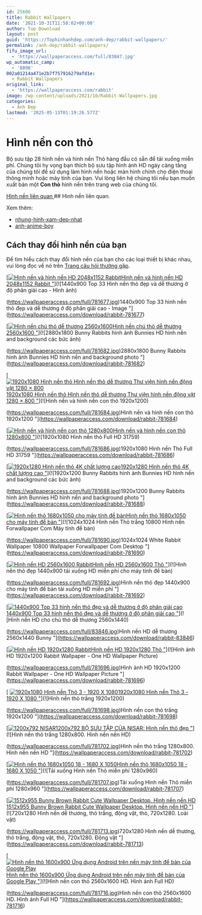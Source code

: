 ```yaml
---
id: 25606
title: Rabbit Wallpapers
date: '2021-10-31T11:58:02+00:00'
author: Top Download
layout: post
guid: 'https://Tophinhanhdep.com/anh-dep/rabbit-wallpapers/'
permalink: /anh-dep/rabbit-wallpapers/
fifu_image_url:
  - 'https://wallpaperaccess.com/full/83847.jpg'
wp_automatic_camp:
  - '8098'
002a01214a471e2b7f757916279afd1e:
  - Rabbit Wallpapers
original_link:
  - 'https://wallpaperaccess.com/rabbit'
image: /wp-content/uploads/2021/10/Rabbit-Wallpapers.jpg
categories:
  - Ảnh Đẹp
lastmod: '2025-05-13T01:19:26.577Z'
---
```

# Hình nền con thỏ

Bộ sưu tập 28 hình nền và hình nền Thỏ hàng đầu có sẵn để tải xuống miễn phí. Chúng tôi hy vọng bạn thích bộ sưu tập hình ảnh HD ngày càng tăng của chúng tôi để sử dụng làm hình nền hoặc màn hình chính cho điện thoại thông minh hoặc máy tính của bạn. Vui lòng liên hệ chúng tôi nếu bạn muốn xuất bản một **Con thỏ** hình nền trên trang web của chúng tôi.

[Hình nền liên quan ](#related) ## Hình nền liên quan.

   
 Xem thêm:

   
- [nhung-hinh-xam-dep-nhat](https://tophinhanhdep.com/hinh-xam-dep/nhung-hinh-xam-dep-nhat/)
- [anh-anime-boy](https://tophinhanhdep.com/anh-anime/anh-anime-boy/)

## Cách thay đổi hình nền của bạn

Để tìm hiểu cách thay đổi hình nền của bạn cho các loại thiết bị khác nhau, vui lòng đọc về nó trên [Trang câu hỏi thường gặp](https://tophinhanhdep.com/faq/).

  
[[![Hình nền và hình nền HD 2048x1152 Rabbit](https://wallpaperaccess.com/full/83847.jpg)Hình nền và hình nền HD 2048x1152 Rabbit "](https://wallpaperaccess.com/download/rabbit-83847)](![1440x900 Top 33 Hình nền thỏ đẹp và dễ thương ở độ phân giải cao - Hình ảnh)

(https://wallpaperaccess.com/full/781677.jpg)1440x900 Top 33 hình nền thỏ đẹp và dễ thương ở độ phân giải cao - Image "](https://wallpaperaccess.com/download/rabbit-781677)

[[![Hình nền chú thỏ dễ thương 2560x1600](https://wallpaperaccess.com/full/781679.jpg)Hình nền chú thỏ dễ thương 2560x1600 "](https://wallpaperaccess.com/download/rabbit-781679)](![2880x1800 Bunny Rabbits hình ảnh Bunnies HD hình nền and background các bức ảnh)

(https://wallpaperaccess.com/full/781682.jpg)2880x1800 Bunny Rabbits hình ảnh Bunnies HD hình nền and background photo "](https://wallpaperaccess.com/download/rabbit-781682)

[[![1920x1080 Hình nền thỏ Hình nền thỏ dễ thương Thư viện hình nền động vật 1280 × 800](https://wallpaperaccess.com/full/781683.jpg)1920x1080 Hình nền thỏ Hình nền thỏ dễ thương Thư viện hình nền động vật 1280 × 800 "](https://wallpaperaccess.com/download/rabbit-781683)](![Hình nền và hình nền con thỏ 1920x1200)

(https://wallpaperaccess.com/full/781684.jpg)Hình nền và hình nền con thỏ 1920x1200 "](https://wallpaperaccess.com/download/rabbit-781684)

[[![Hình nền và hình nền con thỏ 1280x800](https://wallpaperaccess.com/full/781685.jpg)Hình nền và hình nền con thỏ 1280x800 "](https://wallpaperaccess.com/download/rabbit-781685)](![1920x1080 Hình nền thỏ Full HD 31759)

(https://wallpaperaccess.com/full/781686.jpg)1920x1080 Hình nền Thỏ Full HD 31759 "](https://wallpaperaccess.com/download/rabbit-781686)

[[![1920x1280 Hình nền thỏ 4K chất lượng cao](https://wallpaperaccess.com/full/781687.jpg)1920x1280 Hình nền thỏ 4K chất lượng cao "](https://wallpaperaccess.com/download/rabbit-781687)](![1920x1200 Bunny Rabbits hình ảnh Bunnies HD hình nền and background các bức ảnh)

(https://wallpaperaccess.com/full/781688.jpg)1920x1200 Bunny Rabbits hình ảnh Bunnies HD hình nền and background photo "](https://wallpaperaccess.com/download/rabbit-781688)

[[![Hình nền thỏ 1680x1050 cho máy tính để bàn](https://wallpaperaccess.com/full/781689.jpg)Hình nền thỏ 1680x1050 cho máy tính để bàn "](https://wallpaperaccess.com/download/rabbit-781689)](![1024x1024 Hình nền Thỏ trắng 10800 Hình nền Forwallpaper Com Máy tính để bàn)

(https://wallpaperaccess.com/full/781690.jpg)1024x1024 White Rabbit Wallpaper 10800 Wallpaper Forwallpaper Com Desktop "](https://wallpaperaccess.com/download/rabbit-781690)

[[![Hình nền HD 2560x1600 Rabbit](https://wallpaperaccess.com/full/781691.jpg)Hình nền HD 2560x1600 Thỏ "](https://wallpaperaccess.com/download/rabbit-781691)](![Hình nền thỏ đẹp 1440x900 tải xuống HD miễn phí cho máy tính để bàn)

(https://wallpaperaccess.com/full/781692.jpg)Hình nền thỏ đẹp 1440x900 cho máy tính để bàn tải xuống HD miễn phí "](https://wallpaperaccess.com/download/rabbit-781692)

[[![1440x900 Top 33 hình nền thỏ đẹp và dễ thương ở độ phân giải cao](https://wallpaperaccess.com/full/83879.jpg)1440x900 Top 33 hình nền thỏ đẹp và dễ thương ở độ phân giải cao "](https://wallpaperaccess.com/download/rabbit-83879)](![Hình nền HD cho chú thỏ dễ thương 2560x1440)

(https://wallpaperaccess.com/full/83846.jpg)Hình nền HD dễ thương 2560x1440 Bunny "](https://wallpaperaccess.com/download/rabbit-83846)

[[![Hình nền HD 1920x1280 Rabbit](https://wallpaperaccess.com/full/781695.jpg)Hình nền HD 1920x1280 Thỏ "](https://wallpaperaccess.com/download/rabbit-781695)](![Hình ảnh HD 1920x1200 Rabbit Wallpaper - One HD Wallpaper Picture)

(https://wallpaperaccess.com/full/781696.jpg)Hình ảnh HD 1920x1200 Rabbit Wallpaper - One HD Wallpaper Picture "](https://wallpaperaccess.com/download/rabbit-781696)

[ [![1920x1080 Hình nền Thỏ 3 - 1920 X 1080](https://wallpaperaccess.com/full/781697.jpg)1920x1080 Hình nền Thỏ 3 - 1920 X 1080 "](https://wallpaperaccess.com/download/rabbit-781697)](![Hình nền thỏ trắng 1920x1200)

(https://wallpaperaccess.com/full/781698.jpg)Hình nền con thỏ trắng 1920x1200 "](https://wallpaperaccess.com/download/rabbit-781698)

[[![1200x792 NISAR](https://wallpaperaccess.com/full/781700.jpg)1200x792 BỘ SƯU TẬP CỦA NISAR: Hình nền thỏ đẹp "](https://wallpaperaccess.com/download/rabbit-781700)](![Hình nền thỏ trắng 1280x800.  Hình nền nền HD)

(https://wallpaperaccess.com/full/781702.jpg)Hình nền thỏ trắng 1280x800. Hình nền nền HD "](https://wallpaperaccess.com/download/rabbit-781702)

[[![Hình nền thỏ 1680x1050 18 - 1680 X 1050](https://wallpaperaccess.com/full/781704.jpg)Hình nền thỏ 1680x1050 18 - 1680 X 1050 "](https://wallpaperaccess.com/download/rabbit-781704)](![Tải xuống Hình nền Thỏ miễn phí 1280x960)

(https://wallpaperaccess.com/full/781707.jpg)Tải xuống Hình nền Thỏ miễn phí 1280x960 "](https://wallpaperaccess.com/download/rabbit-781707)

[[![1512x955 Bunny Brown Rabbit Cute Wallpaper Desktop.  Hình nền nền HD](https://wallpaperaccess.com/full/781710.jpg)1512x955 Bunny Brown Rabbit Cute Wallpaper Desktop. Hình nền nền HD "](https://wallpaperaccess.com/download/rabbit-781710)](![720x1280 Hình nền dễ thương, thỏ trắng, động vật, thỏ, 720x1280.  Loài vật)

(https://wallpaperaccess.com/full/781713.jpg)720x1280 Hình nền dễ thương, thỏ trắng, động vật, thỏ, 720x1280. Động vật "](https://wallpaperaccess.com/download/rabbit-781713)

[[![Hình nền thỏ 1600x900 Ứng dụng Android trên nền máy tính để bàn của Google Play](https://wallpaperaccess.com/full/781714.jpg)Hình nền thỏ 1600x900 Ứng dụng Android trên nền máy tính để bàn của Google Play "](https://wallpaperaccess.com/download/rabbit-781714)](![Hình nền con thỏ 2560x1600 HD.  Hình ảnh Full HD)

(https://wallpaperaccess.com/full/781716.jpg)Hình nền con thỏ 2560x1600 HD. Hình ảnh Full HD "](https://wallpaperaccess.com/download/rabbit-781716)

